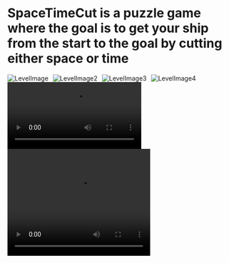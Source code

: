 # SpaceTimeCut is a puzzle game where the goal is to get your ship from the start to the goal by cutting either space or time
<img src="https://drive.google.com/uc?export=view&id=1peHdPqQoFS0b6UQFHalve7g_pVvCngdE"
     alt="LevelImage"
     style="float: left; margin-right: 10px;" />
<img src="https://drive.google.com/uc?export=view&id=13kkyNl5w8B6LssP1u_A-C6ToCH5owKD_"
     alt="LevelImage2"
     style="float: left; margin-right: 10px;" />
<img src="https://drive.google.com/uc?export=view&id=1w9t8Lq2_ycJEiv5DAd9A8UwtQ9v3tTLT"
     alt="LevelImage3"
     style="float: left; margin-right: 10px;" />
<img src="https://drive.google.com/uc?export=view&id=1Sevb0cNR4lH1ivMz-L35PgMQGj70IM4R"
     alt="LevelImage4"
     style="float: left; margin-right: 10px;" />
<video style="float: left; margin-right: 10px;">
  <source src="https://drive.google.com/uc?export=view&id=1oDdgyp7L5HJJYHk0PjDInn31ujX6uUPn" type="video/mp4">
Your browser does not support the video tag.
</video>
<video width="320" height="240" controls>
  <source src="https://drive.google.com/uc?export=view&id=1oDdgyp7L5HJJYHk0PjDInn31ujX6uUPn" type="video/mp4">
  <source src="movie.ogg" type="video/ogg">
Your browser does not support the video tag.
</video>

